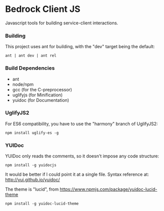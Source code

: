 # Bedrock Client JS
Javascript tools for building service-client interactions. 

### Building
This project uses ant for building, with the "dev" target being the default:
 
    ant | ant dev | ant rel

### Build Dependencies
* ant
* node/npm
* gcc (for the C-preprocessor)
* uglifyjs (for Minification)
* yuidoc (for Documentation)

### UglifyJS2
For ES6 compatibility, you have to use the "harmony" branch of UglifyJS2:

    npm install uglify-es -g
    
### YUIDoc
YUIDoc only reads the comments, so it doesn't impose any code structure:
 
    npm install -g yuidocjs
    
It would be better if I could point it at a single file. Syntax reference at: 
http://yui.github.io/yuidoc/

The theme is "lucid", from https://www.npmjs.com/package/yuidoc-lucid-theme

    npm install -g yuidoc-lucid-theme
    

